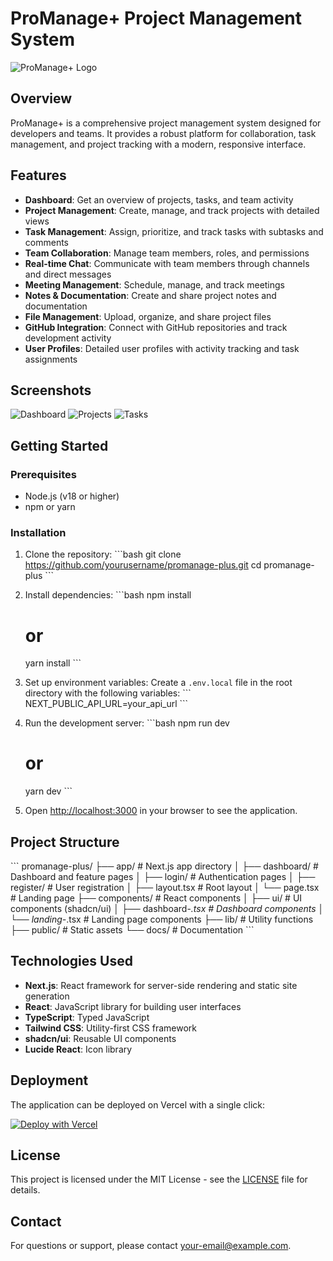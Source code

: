 # ProManage+ Project Management System

![ProManage+ Logo](public/logo.png)

## Overview

ProManage+ is a comprehensive project management system designed for developers and teams. It provides a robust platform for collaboration, task management, and project tracking with a modern, responsive interface.

## Features

- **Dashboard**: Get an overview of projects, tasks, and team activity
- **Project Management**: Create, manage, and track projects with detailed views
- **Task Management**: Assign, prioritize, and track tasks with subtasks and comments
- **Team Collaboration**: Manage team members, roles, and permissions
- **Real-time Chat**: Communicate with team members through channels and direct messages
- **Meeting Management**: Schedule, manage, and track meetings
- **Notes & Documentation**: Create and share project notes and documentation
- **File Management**: Upload, organize, and share project files
- **GitHub Integration**: Connect with GitHub repositories and track development activity
- **User Profiles**: Detailed user profiles with activity tracking and task assignments

## Screenshots

![Dashboard](public/screenshots/dashboard.png)
![Projects](public/screenshots/projects.png)
![Tasks](public/screenshots/tasks.png)

## Getting Started

### Prerequisites

- Node.js (v18 or higher)
- npm or yarn

### Installation

1. Clone the repository:
   \`\`\`bash
   git clone https://github.com/yourusername/promanage-plus.git
   cd promanage-plus
   \`\`\`

2. Install dependencies:
   \`\`\`bash
   npm install
   # or
   yarn install
   \`\`\`

3. Set up environment variables:
   Create a `.env.local` file in the root directory with the following variables:
   \`\`\`
   NEXT_PUBLIC_API_URL=your_api_url
   \`\`\`

4. Run the development server:
   \`\`\`bash
   npm run dev
   # or
   yarn dev
   \`\`\`

5. Open [http://localhost:3000](http://localhost:3000) in your browser to see the application.

## Project Structure

\`\`\`
promanage-plus/
├── app/                    # Next.js app directory
│   ├── dashboard/          # Dashboard and feature pages
│   ├── login/              # Authentication pages
│   ├── register/           # User registration
│   ├── layout.tsx          # Root layout
│   └── page.tsx            # Landing page
├── components/             # React components
│   ├── ui/                 # UI components (shadcn/ui)
│   ├── dashboard-*.tsx     # Dashboard components
│   └── landing-*.tsx       # Landing page components
├── lib/                    # Utility functions
├── public/                 # Static assets
└── docs/                   # Documentation
\`\`\`

## Technologies Used

- **Next.js**: React framework for server-side rendering and static site generation
- **React**: JavaScript library for building user interfaces
- **TypeScript**: Typed JavaScript
- **Tailwind CSS**: Utility-first CSS framework
- **shadcn/ui**: Reusable UI components
- **Lucide React**: Icon library

## Deployment

The application can be deployed on Vercel with a single click:

[![Deploy with Vercel](https://vercel.com/button)](https://vercel.com/new/clone?repository-url=https%3A%2F%2Fgithub.com%2Fyourusername%2Fpromanage-plus)

## License

This project is licensed under the MIT License - see the [LICENSE](LICENSE) file for details.

## Contact

For questions or support, please contact [your-email@example.com](mailto:your-email@example.com).
